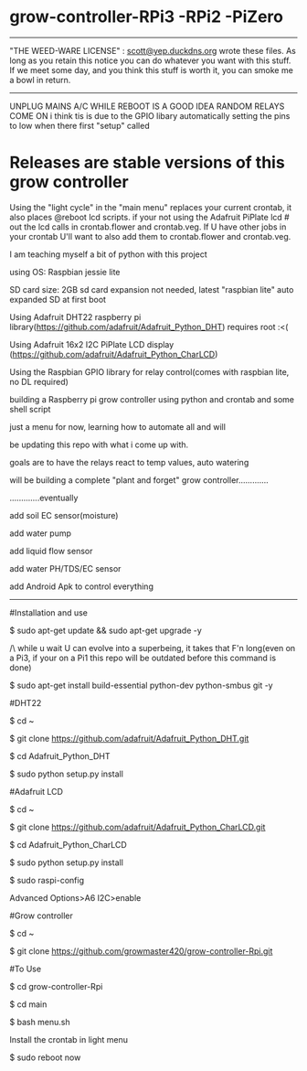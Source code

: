 # grow-controller-RPi3 -RPi2 -PiZero
***************************************************************************
"THE WEED-WARE LICENSE" :
 <scott snyder> scott@yep.duckdns.org wrote these files.  As long as you
 retain this notice you can do whatever you want with this stuff. 
 If we meet some day, and you think this stuff is worth it,
 you can smoke me a bowl in return.
***************************************************************************

UNPLUG MAINS A/C WHILE REBOOT IS A GOOD IDEA RANDOM RELAYS COME ON i think tis is due to the GPIO libary automatically setting the pins to low when there first "setup" called

# Releases are stable versions of this grow controller


Using the "light cycle" in the "main menu" replaces your current crontab, it also places @reboot lcd scripts.
if your not using the Adafruit PiPlate lcd # out the lcd calls in crontab.flower and crontab.veg. If U have other
jobs in your crontab U'll want to also add them to crontab.flower and crontab.veg.
 
I am teaching myself a bit of python with this project



using OS: Raspbian jessie lite

SD card size: 2GB sd card expansion not needed, latest "raspbian lite" auto expanded SD at first boot

Using Adafruit DHT22 raspberry pi library(https://github.com/adafruit/Adafruit_Python_DHT) requires root :<(

Using Adafruit 16x2 I2C PiPlate LCD display (https://github.com/adafruit/Adafruit_Python_CharLCD)

Using the Raspbian GPIO library for relay control(comes with raspbian lite, no DL required) 


building a Raspberry pi grow controller using python and crontab and some shell script

just a menu for now, learning how to automate all and will

be updating this repo with what i come up with.

goals are to have the relays react to temp values, auto watering



will be building a complete "plant and forget" grow controller.............

.............eventually
 
add soil EC sensor(moisture)

add water pump

add liquid flow sensor

add water PH/TDS/EC sensor

add Android Apk to control everything

***************************************************************************************
#Installation and use

$ sudo apt-get update && sudo apt-get upgrade -y 

/\ while u wait U can evolve into a superbeing, it takes that F'n long(even on a Pi3, if your on a Pi1 this repo will be outdated before this command is done)
 
$ sudo apt-get install build-essential python-dev python-smbus git -y

#DHT22

$ cd ~

$ git clone https://github.com/adafruit/Adafruit_Python_DHT.git

$ cd Adafruit_Python_DHT

$ sudo python setup.py install

#Adafruit LCD

$ cd ~

$ git clone https://github.com/adafruit/Adafruit_Python_CharLCD.git

$ cd Adafruit_Python_CharLCD

$ sudo python setup.py install

$ sudo raspi-config 

Advanced Options>A6 I2C>enable

#Grow controller

$ cd ~

$ git clone https://github.com/growmaster420/grow-controller-Rpi.git

#To Use

$ cd grow-controller-Rpi

$ cd main

$ bash menu.sh

Install the crontab in light menu

$ sudo reboot now
